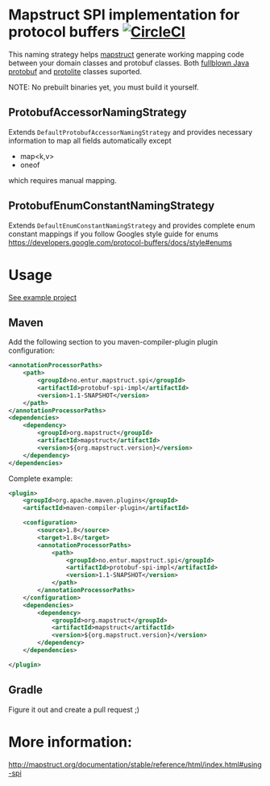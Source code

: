 # Mapstruct SPI implementation for protocol buffers [![CircleCI](https://circleci.com/gh/entur/mapstruct-spi-protobuf.svg?style=svg)](https://circleci.com/gh/entur/mapstruct-spi-protobuf)

This naming strategy helps [mapstruct](http://mapstruct.org/) generate working mapping code between your domain classes and protobuf classes.
Both [fullblown Java protobuf](https://github.com/protocolbuffers/protobuf/tree/master/java) and [protolite](https://github.com/protocolbuffers/protobuf/blob/master/java/lite.md) classes suported.

NOTE: No prebuilt binaries yet, you must build it yourself.

## ProtobufAccessorNamingStrategy

Extends ```DefaultProtobufAccessorNamingStrategy``` and provides necessary information to map all fields automatically except 

* map<k,v>
* oneof

which requires manual mapping.

## ProtobufEnumConstantNamingStrategy

Extends ```DefaultEnumConstantNamingStrategy``` and provides complete enum constant mappings if you follow Googles style guide for enums https://developers.google.com/protocol-buffers/docs/style#enums

# Usage

[See example project](usage/)

## Maven

Add the following section to you maven-compiler-plugin plugin configuration:

```xml
<annotationProcessorPaths>
	<path>
		<groupId>no.entur.mapstruct.spi</groupId>
		<artifactId>protobuf-spi-impl</artifactId>
		<version>1.1-SNAPSHOT</version>
	</path>
</annotationProcessorPaths>
<dependencies>
    <dependency>
        <groupId>org.mapstruct</groupId>
        <artifactId>mapstruct</artifactId>
        <version>${org.mapstruct.version}</version>
    </dependency>
</dependencies>

```

Complete example:
```xml
<plugin>
	<groupId>org.apache.maven.plugins</groupId>
	<artifactId>maven-compiler-plugin</artifactId>

	<configuration>
		<source>1.8</source> 
		<target>1.8</target> 
		<annotationProcessorPaths>
			<path>
        		<groupId>no.entur.mapstruct.spi</groupId>
		        <artifactId>protobuf-spi-impl</artifactId>
		        <version>1.1-SNAPSHOT</version>
			</path>
		</annotationProcessorPaths>
	</configuration>
    <dependencies>
        <dependency>
            <groupId>org.mapstruct</groupId>
            <artifactId>mapstruct</artifactId>
            <version>${org.mapstruct.version}</version>
        </dependency>
    </dependencies>

</plugin>
```

## Gradle

Figure it out and create a pull request ;)

# More information:

http://mapstruct.org/documentation/stable/reference/html/index.html#using-spi
